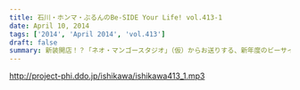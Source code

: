 ```yaml
---
title: 石川・ホンマ・ぶるんのBe-SIDE Your Life! vol.413-1
date: April 10, 2014
tags: ['2014', 'April 2014', 'vol.413']
draft: false
summary: 新装開店！？「ネオ・マンゴースタジオ」（仮）からお送りする、新年度のビーサイです。★ちょっと「こもり気味」な音ですがご勘弁を！★↑本編で散々理由については野次られていますので・・・NAMAE
---
```


http://project-phi.ddo.jp/ishikawa/ishikawa413_1.mp3